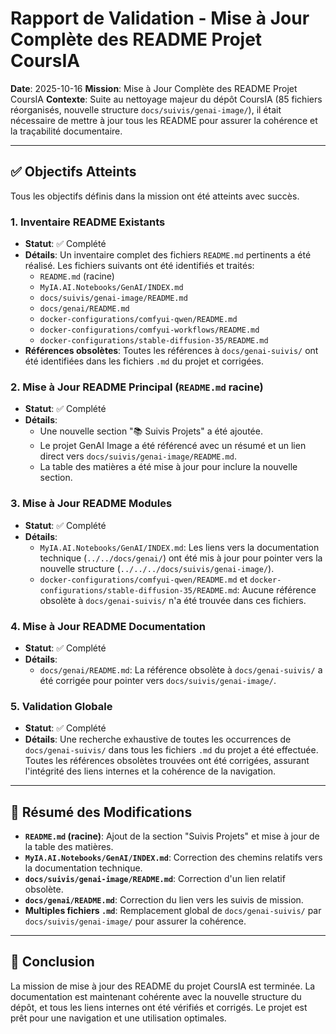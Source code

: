 # Rapport de Validation - Mise à Jour Complète des README Projet CoursIA

**Date**: 2025-10-16
**Mission**: Mise à Jour Complète des README Projet CoursIA
**Contexte**: Suite au nettoyage majeur du dépôt CoursIA (85 fichiers réorganisés, nouvelle structure `docs/suivis/genai-image/`), il était nécessaire de mettre à jour tous les README pour assurer la cohérence et la traçabilité documentaire.

---

## ✅ Objectifs Atteints

Tous les objectifs définis dans la mission ont été atteints avec succès.

### 1. Inventaire README Existants
- **Statut**: ✅ Complété
- **Détails**: Un inventaire complet des fichiers `README.md` pertinents a été réalisé. Les fichiers suivants ont été identifiés et traités:
    - `README.md` (racine)
    - `MyIA.AI.Notebooks/GenAI/INDEX.md`
    - `docs/suivis/genai-image/README.md`
    - `docs/genai/README.md`
    - `docker-configurations/comfyui-qwen/README.md`
    - `docker-configurations/comfyui-workflows/README.md`
    - `docker-configurations/stable-diffusion-35/README.md`
- **Références obsolètes**: Toutes les références à `docs/genai-suivis/` ont été identifiées dans les fichiers `.md` du projet et corrigées.

### 2. Mise à Jour README Principal (`README.md` racine)
- **Statut**: ✅ Complété
- **Détails**:
    - Une nouvelle section "📚 Suivis Projets" a été ajoutée.
    - Le projet GenAI Image a été référencé avec un résumé et un lien direct vers `docs/suivis/genai-image/README.md`.
    - La table des matières a été mise à jour pour inclure la nouvelle section.

### 3. Mise à Jour README Modules
- **Statut**: ✅ Complété
- **Détails**:
    - `MyIA.AI.Notebooks/GenAI/INDEX.md`: Les liens vers la documentation technique (`../../docs/genai/`) ont été mis à jour pour pointer vers la nouvelle structure (`../../../docs/suivis/genai-image/`).
    - `docker-configurations/comfyui-qwen/README.md` et `docker-configurations/stable-diffusion-35/README.md`: Aucune référence obsolète à `docs/genai-suivis/` n'a été trouvée dans ces fichiers.

### 4. Mise à Jour README Documentation
- **Statut**: ✅ Complété
- **Détails**:
    - `docs/genai/README.md`: La référence obsolète à `docs/genai-suivis/` a été corrigée pour pointer vers `docs/suivis/genai-image/`.

### 5. Validation Globale
- **Statut**: ✅ Complété
- **Détails**: Une recherche exhaustive de toutes les occurrences de `docs/genai-suivis/` dans tous les fichiers `.md` du projet a été effectuée. Toutes les références obsolètes trouvées ont été corrigées, assurant l'intégrité des liens internes et la cohérence de la navigation.

---

## 📝 Résumé des Modifications

- **`README.md` (racine)**: Ajout de la section "Suivis Projets" et mise à jour de la table des matières.
- **`MyIA.AI.Notebooks/GenAI/INDEX.md`**: Correction des chemins relatifs vers la documentation technique.
- **`docs/suivis/genai-image/README.md`**: Correction d'un lien relatif obsolète.
- **`docs/genai/README.md`**: Correction du lien vers les suivis de mission.
- **Multiples fichiers `.md`**: Remplacement global de `docs/genai-suivis/` par `docs/suivis/genai-image/` pour assurer la cohérence.

---

## 🚀 Conclusion

La mission de mise à jour des README du projet CoursIA est terminée. La documentation est maintenant cohérente avec la nouvelle structure du dépôt, et tous les liens internes ont été vérifiés et corrigés. Le projet est prêt pour une navigation et une utilisation optimales.